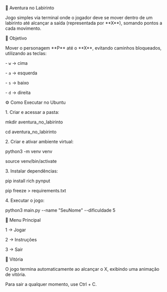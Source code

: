 🧭 Aventura no Labirinto



Jogo simples via terminal onde o jogador deve se mover dentro de um labirinto até alcançar a saída (representada por \*\*X\*\*), somando pontos a cada movimento.





🎯 Objetivo

Mover o personagem \*\*P\*\* até o \*\*X\*\*, evitando caminhos bloqueados, utilizando as teclas:

\- `w` → cima  

\- `a` → esquerda  

\- `s` → baixo  

\- `d` → direita  





⚙️ Como Executar no Ubuntu



1\. Criar e acessar a pasta:



mkdir aventura\_no\_labirinto

cd aventura\_no\_labirinto



2\. Criar e ativar ambiente virtual:



python3 -m venv venv

source venv/bin/activate



3\. Instalar dependências:



pip install rich pynput

pip freeze > requirements.txt



4\. Executar o jogo:



python3 main.py --name "SeuNome" --dificuldade 5





🧭 Menu Principal



1 → Jogar



2 → Instruções



3 → Sair





🏁 Vitória



O jogo termina automaticamente ao alcançar o X, exibindo uma animação de vitória.

Para sair a qualquer momento, use Ctrl + C.

